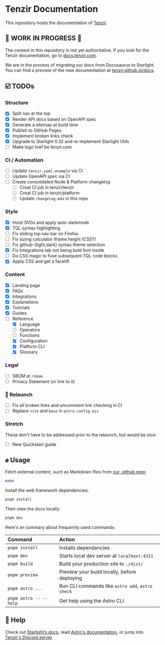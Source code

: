 # Tenzir Documentation

This repository hosts the documentation of [Tenzir](https://tenzir.com).

## 🚧 WORK IN PROGRESS 🚧  

The content in this repository is not yet authoritative. If you look for the
Tenzir documentation, go to [docs.tenzir.com](https://docs.tenzir.com).

We are in the process of migrating our docs from Docusaurus to Starlight. You
can find a preview of the new documentation at
[tenzir.github.io/docs](https://tenzir.github.io/docs).

## ☑️ TODOs

### Structure

- [x] Split nav at the top
- [x] Render API docs based on OpenAPI spec
- [x] Generate a sitemap at build time
- [x] Publish to GitHub Pages
- [x] Implement broken links check
- [x] Upgrade to Starlight 0.32 and re-implement Starlight Utils
- [ ] Make logo href be tenzir.com

### CI / Automation

- [ ] Update `tenzir.yaml.example` via CI
- [ ] Update OpenAPI spec via CI
- [ ] Create consolidated Node & Platform changelog
  - [ ] Creat CI job in tenzir/tenzir
  - [ ] Creat CI job in tenzir/platform
  - [ ] Update `changelog.mdx` in this repo

### Style

- [x] Hoist SVGs and apply auto-darkmode
- [x] TQL syntax highlighting
- [ ] Fix sliding top nav bar on Firefox
- [ ] Fix sizing calculator iframe height (CSS?)
- [ ] Fix github-{light,dark} syntax theme selection
- [x] Fix Integrations tab not being bold font inside
- [ ] Do CSS magic to fuse subsequent TQL code blocks
- [x] Apply CSS and get a facelift

### Content

- [x] Landing page
- [x] FAQs
- [x] Integrations
- [x] Explanations
- [x] Tutorials
- [x] Guides
- [ ] Reference
  - [x] Language
  - [ ] Operators
  - [ ] Functions
  - [x] Configuration
  - [x] Platform CLI
  - [x] Glossary

### Legal

- [ ] SBOM at `/sbom`
- [ ] Privacy Statement (or link to it)

### 🚀 Relaunch

- [ ] Fix all broken links and uncomment link checking in CI
- [ ] Replace `site` and `base` in `astro.config.mjs`

### Stretch

These don't have to be addressed prior to the relaunch, but would be nice:

- [ ] New Quickstart guide

## ✊ Usage

Fetch external content, such as Markdown files from [our .github
repo](http://github.com/tenzir/.github):

```bash
make
```

Install the web framework dependencies:

```bash
pnpm install
```

Then view the docs locally:

```bash
pnpm dev
```

Here's an summary about frequently used commands:

| Command                   | Action                                           |
| :------------------------ | :----------------------------------------------- |
| `pnpm install`            | Installs dependencies                            |
| `pnpm dev`                | Starts local dev server at `localhost:4321`      |
| `pnpm build`              | Build your production site to `./dist/`          |
| `pnpm preview`            | Preview your build locally, before deploying     |
| `pnpm astro ...`          | Run CLI commands like `astro add`, `astro check` |
| `pnpm astro -- --help`    | Get help using the Astro CLI                     |

## 🙋 Help

Check out [Starlight’s docs](https://starlight.astro.build/), read [Astro's
documentation](https://docs.astro.build), or jump into [Tenzir's Discord
server](https://docs.tenzir.com/discord).
